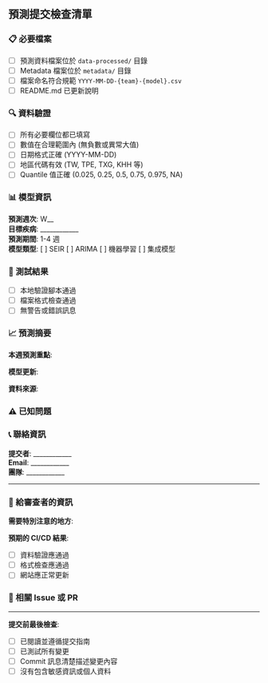 ## 預測提交檢查清單

### 📋 必要檔案
- [ ] 預測資料檔案位於 `data-processed/` 目錄
- [ ] Metadata 檔案位於 `metadata/` 目錄  
- [ ] 檔案命名符合規範 `YYYY-MM-DD-{team}-{model}.csv`
- [ ] README.md 已更新說明

### 🔍 資料驗證
- [ ] 所有必要欄位都已填寫
- [ ] 數值在合理範圍內 (無負數或異常大值)
- [ ] 日期格式正確 (YYYY-MM-DD)
- [ ] 地區代碼有效 (TW, TPE, TXG, KHH 等)
- [ ] Quantile 值正確 (0.025, 0.25, 0.5, 0.75, 0.975, NA)

### 📊 模型資訊
**預測週次**: W__  
**目標疾病**: ____________  
**預測期間**: 1-4 週  
**模型類型**: [ ] SEIR [ ] ARIMA [ ] 機器學習 [ ] 集成模型  

### 🧪 測試結果
- [ ] 本地驗證腳本通過
- [ ] 檔案格式檢查通過
- [ ] 無警告或錯誤訊息

### 📈 預測摘要
**本週預測重點**:
<!-- 請簡述本週預測的主要特點或變化 -->

**模型更新**:
<!-- 如有模型更新或參數調整，請說明 -->

**資料來源**:
<!-- 列出主要資料來源 -->

### ⚠️ 已知問題
<!-- 如有任何已知問題或限制，請在此說明 -->

### 📞 聯絡資訊
**提交者**: ____________  
**Email**: ____________  
**團隊**: ____________  

---

### 📝 給審查者的資訊

**需要特別注意的地方**:
<!-- 提醒審查者需要重點檢查的內容 -->

**預期的 CI/CD 結果**:
- [ ] 資料驗證應通過
- [ ] 格式檢查應通過  
- [ ] 網站應正常更新

### 🔄 相關 Issue 或 PR
<!-- 如果此 PR 與其他 Issue 或 PR 相關，請在此連結 -->

---

**提交前最後檢查**:
- [ ] 已閱讀並遵循提交指南
- [ ] 已測試所有變更
- [ ] Commit 訊息清楚描述變更內容
- [ ] 沒有包含敏感資訊或個人資料

<!-- 
感謝您的貢獻！
自動化驗證將在提交後開始執行，請注意檢查 Actions 的執行結果。
如有任何問題，請聯繫 tech-support@cdc.gov.tw
-->